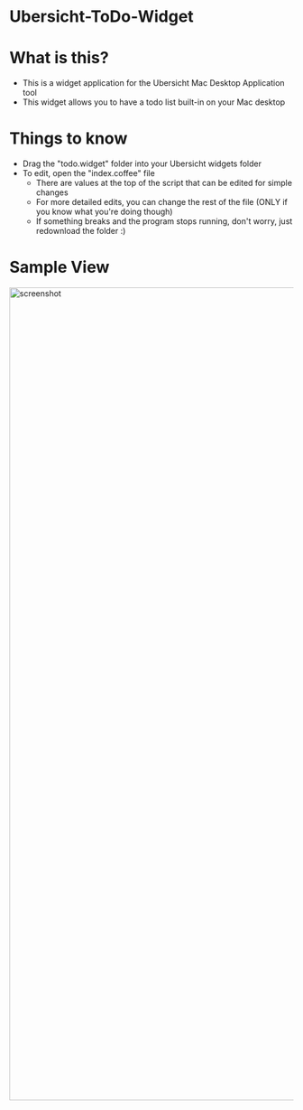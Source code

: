# Ubersicht-ToDo-Widget

# What is this? 
  * This is a widget application for the Ubersicht Mac Desktop Application tool
  * This widget allows you to have a todo list built-in on your Mac desktop 
 
# Things to know
  * Drag the "todo.widget" folder into your Ubersicht widgets folder
  * To edit, open the "index.coffee" file
    * There are values at the top of the script that can be edited for simple changes 
    * For more detailed edits, you can change the rest of the file (ONLY if you know what you're doing though)
    * If something breaks and the program stops running, don't worry, just redownload the folder :)


# Sample View
<img width="1440" alt="screenshot" src="https://user-images.githubusercontent.com/69281590/225193491-300c06d5-9c21-4b00-b8f2-72be034d78e5.png">
